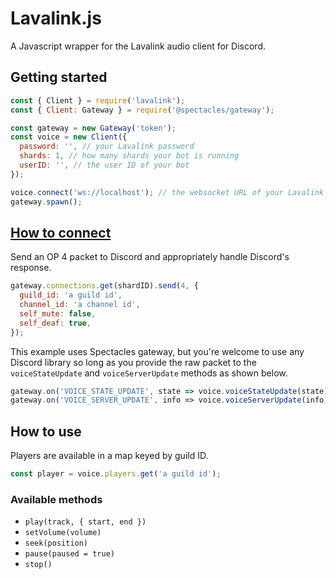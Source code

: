 # Lavalink.js

A Javascript wrapper for the Lavalink audio client for Discord.

## Getting started

```js
const { Client } = require('lavalink');
const { Client: Gateway } = require('@spectacles/gateway');

const gateway = new Gateway('token');
const voice = new Client({
  password: '', // your Lavalink password
  shards: 1, // how many shards your bot is running
  userID: '', // the user ID of your bot
});

voice.connect('ws://localhost'); // the websocket URL of your Lavalink app
gateway.spawn();
```

## [How to connect](https://discordapp.com/developers/docs/topics/voice-connections#connecting-to-voice)

Send an OP 4 packet to Discord and appropriately handle Discord's response.

```js
gateway.connections.get(shardID).send(4, {
  guild_id: 'a guild id',
  channel_id: 'a channel id',
  self_mute: false,
  self_deaf: true,
});
```

This example uses Spectacles gateway, but you're welcome to use any Discord library so long as you provide the raw packet to the `voiceStateUpdate` and `voiceServerUpdate` methods as shown below.

```js
gateway.on('VOICE_STATE_UPDATE', state => voice.voiceStateUpdate(state)); // forward voice state updates
gateway.on('VOICE_SERVER_UPDATE', info => voice.voiceServerUpdate(info)); // forward voice server updates
```

## How to use

Players are available in a map keyed by guild ID.

```js
const player = voice.players.get('a guild id');
```

### Available methods

- `play(track, { start, end })`
- `setVolume(volume)`
- `seek(position)`
- `pause(paused = true)`
- `stop()`
